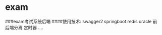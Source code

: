 # exam
###exam考试系统后端
####使用技术:
    swagger2
    springboot
    redis
    oracle
    前后端分离
    定时器
    ....
    
  